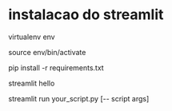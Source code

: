 # instalacao do streamlit

virtualenv env

source env/bin/activate  

pip install -r requirements.txt

streamlit hello

streamlit run your_script.py [-- script args]
